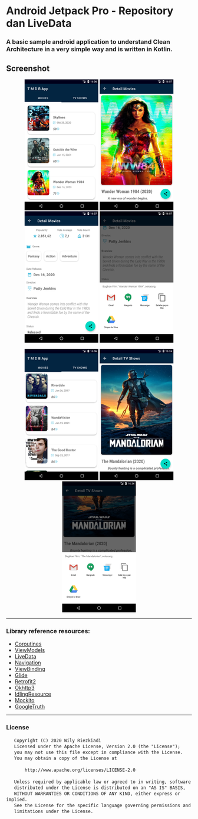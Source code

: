 Android Jetpack Pro - Repository dan LiveData 
===================================

### A basic sample android application to understand Clean Architecture in a very simple way and is written in Kotlin.

## Screenshot

<p align="center">
  <img src="https://raw.githubusercontent.com/wily13/MoviesCatalogueApp/master/screenshot/menu_tab_movie.png" width="200">
  <img src="https://raw.githubusercontent.com/wily13/MoviesCatalogueApp/master/screenshot/detail_movies1.png" width="200">
  <img src="https://raw.githubusercontent.com/wily13/MoviesCatalogueApp/master/screenshot/detail_movies2.png" width="200">
  <img src="https://raw.githubusercontent.com/wily13/MoviesCatalogueApp/master/screenshot/detail_movies_share.png" width="200">
</p>

<p align="center">
  <img src="https://raw.githubusercontent.com/wily13/MoviesCatalogueApp/master/screenshot/menu_tab_tvshows.png" width="200">
  <img src="https://raw.githubusercontent.com/wily13/MoviesCatalogueApp/master/screenshot/detail_tvshows.png" width="200">
  <img src="https://raw.githubusercontent.com/wily13/MoviesCatalogueApp/master/screenshot/detail_tvshows_share.png" width="200">
</p>

--------------------------------------------------------------------------------------------
### Library reference resources:

- [Coroutines](https://kotlinlang.org/docs/reference/coroutines-overview.html)
- [ViewModels](https://developer.android.com/topic/libraries/architecture/viewmodel)
- [LiveData](https://developer.android.com/topic/libraries/architecture/livedata)
- [Navigation](https://developer.android.com/topic/libraries/architecture/navigation/)
- [ViewBinding](https://developer.android.com/topic/libraries/view-binding)
- [Glide](https://github.com/bumptech/glide)
- [Retrofit2](https://github.com/square/retrofit)
- [Okhttp3](https://github.com/square/okhttp/tree/master/okhttp-logging-interceptor)
- [IdlingResource](https://developer.android.com/training/testing/espresso/idling-resource)
- [Mockito](https://github.com/mockito/mockito)
- [GoogleTruth](https://truth.dev/)

--------------------------------------------------------------------------------------------
### License
```
   Copyright (C) 2020 Wily Riezkiadi
   Licensed under the Apache License, Version 2.0 (the "License");
   you may not use this file except in compliance with the License.
   You may obtain a copy of the License at

       http://www.apache.org/licenses/LICENSE-2.0

   Unless required by applicable law or agreed to in writing, software
   distributed under the License is distributed on an "AS IS" BASIS,
   WITHOUT WARRANTIES OR CONDITIONS OF ANY KIND, either express or implied.
   See the License for the specific language governing permissions and
   limitations under the License.
```
